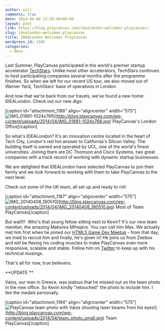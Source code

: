 ```yaml
---
author: will
comments: true
date: 2014-04-09 13:29:50+00:00
layout: post
link: https://blog.playcanvas.com/idealondon-welcomes-playcanvas/
slug: idealondon-welcomes-playcanvas
title: IDEALondon Welcomes PlayCanvas
wordpress_id: 1185
categories:
  - News
---
```


Last Summer, PlayCanvas participated in the world's premier startup accelerator [TechStars](http://www.techstars.com/). Unlike most other accelerators, TechStars continues to host participating companies several months after the programme finishes. So when we left for our recent US tour, we also moved out of Warner Yard, TechStars' base of operations in London.

And now that we're back from our travels, we've found a new home: IDEALondon. Check out our new digs:

[caption id="attachment_1186" align="aligncenter" width="575"]![IMG_01861-1024x768](https://blog.playcanvas.com/wp-content/uploads/2014/04/IMG_01861-1024x768.jpg)](http://blog.playcanvas.com/wp-content/uploads/2014/04/IMG_01861-1024x768.jpg) PlayCanvas's London Office[/caption]

So what's IDEALondon? It's an innovation centre located in the heart of Tech City, London's red hot answer to California's Silicon Valley. The building itself is owned and operated by UCL, one of the world's finest universities. Joining them are DC Thomson and Cisco Systems, two great companies with a track record of working with dynamic startup businesses.

We are delighted that IDEALondon have selected PlayCanvas to join their family and we look forward to working with them to take PlayCanvas to the next level.

Check out some of the UK team, all set up and ready to roll:

[caption id="attachment_1187" align="aligncenter" width="575"]![IMG_20140408_180510](https://blog.playcanvas.com/wp-content/uploads/2014/04/IMG_20140408_180510.jpg)](http://blog.playcanvas.com/wp-content/uploads/2014/04/IMG_20140408_180510.jpg) Most of Team PlayCanvas[/caption]

But wait!!!  Who's that young fellow sitting next to Kevin? It's our new team member, the amazing Maksims Mihejevs. You can call him Max. We actually met him first when he joined our [HTML5 Game Dev Meetup](http://www.meetup.com/London-HTML5-Game-Developers/) - from that day, we tried to recruit him and finally, he's given in! He joins us from Zeebox and will be flexing his coding muscles to make PlayCanvas even more responsive, scalable and stable. Follow him on [Twitter](https://twitter.com/mrmaxm) to keep up with his technical musings.

That's all for now, true believers.

**UPDATE
**

Vaios, our man in Greece, was jealous that he missed out on the team photo in the new office. So Kevin kindly "retouched" the photo to include him. I like the medals personally.

[caption id="attachment_1194" align="aligncenter" width="575"]![PlayCanvas team photo with Vaios shooting laser beams from his eyes!](https://blog.playcanvas.com/wp-content/uploads/2014/04/team_photo_small.jpg)](http://blog.playcanvas.com/wp-content/uploads/2014/04/team_photo_small.jpg) Team PlayCanvas[/caption]
